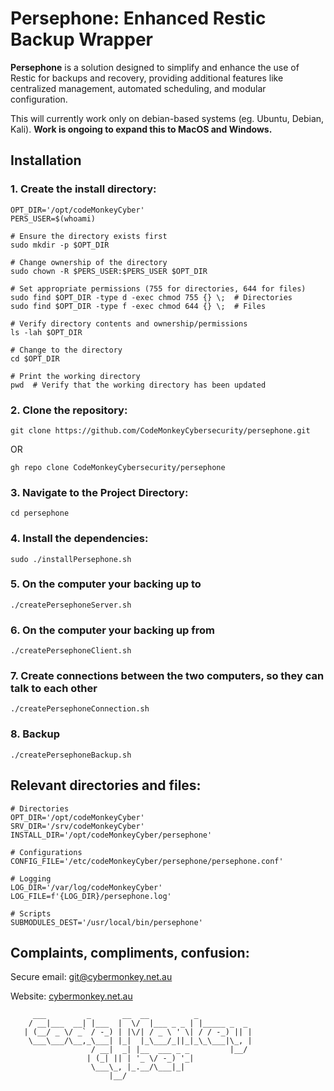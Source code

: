 # Persephone: Enhanced Restic Backup Wrapper

**Persephone** is a solution designed to simplify and enhance the use of Restic for backups and recovery, providing additional features like centralized management, automated scheduling, and modular configuration.

This will currently work only on debian-based systems (eg. Ubuntu, Debian, Kali). **Work is ongoing to expand this to MacOS and Windows.**

## Installation

### 1. Create the install directory:
```
OPT_DIR='/opt/codeMonkeyCyber'
PERS_USER=$(whoami)

# Ensure the directory exists first
sudo mkdir -p $OPT_DIR

# Change ownership of the directory
sudo chown -R $PERS_USER:$PERS_USER $OPT_DIR

# Set appropriate permissions (755 for directories, 644 for files)
sudo find $OPT_DIR -type d -exec chmod 755 {} \;  # Directories
sudo find $OPT_DIR -type f -exec chmod 644 {} \;  # Files

# Verify directory contents and ownership/permissions
ls -lah $OPT_DIR

# Change to the directory
cd $OPT_DIR

# Print the working directory
pwd  # Verify that the working directory has been updated
```

### 2. Clone the repository:
```
git clone https://github.com/CodeMonkeyCybersecurity/persephone.git
```
OR 
```
gh repo clone CodeMonkeyCybersecurity/persephone
```

### 3.	Navigate to the Project Directory:
```
cd persephone
```

### 4. Install the dependencies:
```
sudo ./installPersephone.sh
```

### 5. On the computer your backing up **to**
```
./createPersephoneServer.sh
```

### 6. On the computer your backing up **from**
```
./createPersephoneClient.sh
```

### 7. Create connections between the two computers, so they can talk to each other
```
./createPersephoneConnection.sh
```

### 8. Backup
```
./createPersephoneBackup.sh
```


## Relevant directories and files:
```
# Directories
OPT_DIR='/opt/codeMonkeyCyber'
SRV_DIR='/srv/codeMonkeyCyber'
INSTALL_DIR='/opt/codeMonkeyCyber/persephone'

# Configurations
CONFIG_FILE='/etc/codeMonkeyCyber/persephone/persephone.conf'

# Logging
LOG_DIR='/var/log/codeMonkeyCyber'
LOG_FILE=f'{LOG_DIR}/persephone.log'

# Scripts
SUBMODULES_DEST='/usr/local/bin/persephone'
```


## Complaints, compliments, confusion:

Secure email: [git@cybermonkey.net.au](mailto:git@cybermonkey.net.au)  

Website: [cybermonkey.net.au](https://cybermonkey.net.au)

```
     ___         _       __  __          _
    / __|___  __| |___  |  \/  |___ _ _ | |_____ _  _
   | (__/ _ \/ _` / -_) | |\/| / _ \ ' \| / / -_) || |
    \___\___/\__,_\___| |_|  |_\___/_||_|_\_\___|\_, |
                  / __|  _| |__  ___ _ _         |__/
                 | (_| || | '_ \/ -_) '_|
                  \___\_, |_.__/\___|_|
                      |__/
```
